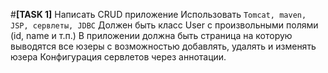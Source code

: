 #**[TASK 1]**
Написать CRUD приложение
Использовать `Tomcat, maven, JSP, сервлеты, JDBC`
Должен быть класс User  с произвольными полями (id, name и т.п.)
В приложении должна быть страница на которую выводятся все юзеры с возможностью добавлять, удалять и изменять юзера
Конфигурация сервлетов через аннотации.